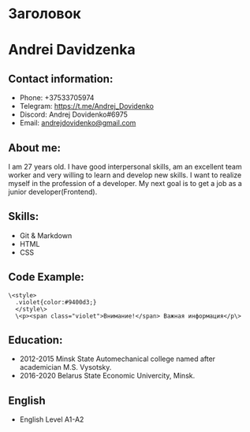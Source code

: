 # Заголовок
# **Andrei Davidzenka**
## **Contact information:**
- Phone: +37533705974
- Telegram: https://t.me/Andrej_Dovidenko
- Discord: Andrej Dovidenko#6975
- Email: andrejdovidenko@gmail.com
## **About me:**
I am 27 years old. I have good interpersonal skills, am an excellent team worker and very willing to learn and develop new skills.
I want to realize myself in the profession of a developer. My next goal is to get a job as a junior developer(Frontend).
## **Skills:**
- Git & Markdown
- HTML
- CSS
## **Code Example:**
```
\<style>
  .violet{color:#9400d3;}
  </style\>
  \<p><span class="violet">Внимание!</span> Важная информация</p\>
  ```
## **Education:**
- 2012-2015 Minsk State Automechanical college named after academician M.S. Vysotsky.
- 2016-2020 Belarus State Economic Univercity, Minsk. 
## **English**
- English Level A1-A2